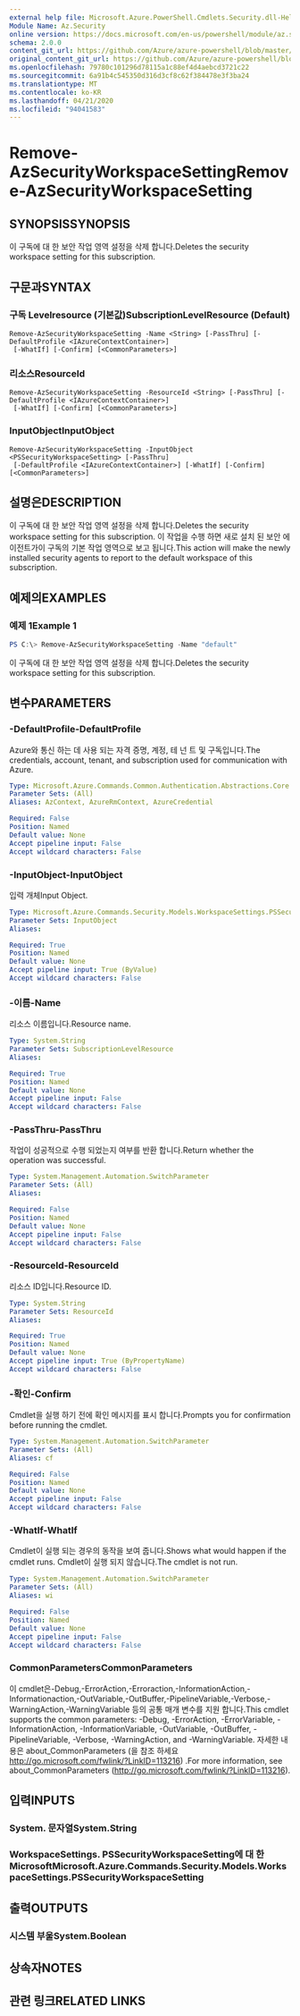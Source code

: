 ```yaml
---
external help file: Microsoft.Azure.PowerShell.Cmdlets.Security.dll-Help.xml
Module Name: Az.Security
online version: https://docs.microsoft.com/en-us/powershell/module/az.security/Remove-AzSecurityWorkspaceSetting
schema: 2.0.0
content_git_url: https://github.com/Azure/azure-powershell/blob/master/src/Security/Security/help/Remove-AzSecurityWorkspaceSetting.md
original_content_git_url: https://github.com/Azure/azure-powershell/blob/master/src/Security/Security/help/Remove-AzSecurityWorkspaceSetting.md
ms.openlocfilehash: 79780c101296d78115a1c88ef4d4aebcd3721c22
ms.sourcegitcommit: 6a91b4c545350d316d3cf8c62f384478e3f3ba24
ms.translationtype: MT
ms.contentlocale: ko-KR
ms.lasthandoff: 04/21/2020
ms.locfileid: "94041583"
---
```

# <span data-ttu-id="b2619-101">Remove-AzSecurityWorkspaceSetting</span><span class="sxs-lookup"><span data-stu-id="b2619-101">Remove-AzSecurityWorkspaceSetting</span></span>

## <span data-ttu-id="b2619-102">SYNOPSIS</span><span class="sxs-lookup"><span data-stu-id="b2619-102">SYNOPSIS</span></span>
<span data-ttu-id="b2619-103">이 구독에 대 한 보안 작업 영역 설정을 삭제 합니다.</span><span class="sxs-lookup"><span data-stu-id="b2619-103">Deletes the security workspace setting for this subscription.</span></span>

## <span data-ttu-id="b2619-104">구문과</span><span class="sxs-lookup"><span data-stu-id="b2619-104">SYNTAX</span></span>

### <span data-ttu-id="b2619-105">구독 Levelresource (기본값)</span><span class="sxs-lookup"><span data-stu-id="b2619-105">SubscriptionLevelResource (Default)</span></span>
```
Remove-AzSecurityWorkspaceSetting -Name <String> [-PassThru] [-DefaultProfile <IAzureContextContainer>]
 [-WhatIf] [-Confirm] [<CommonParameters>]
```

### <span data-ttu-id="b2619-106">리소스</span><span class="sxs-lookup"><span data-stu-id="b2619-106">ResourceId</span></span>
```
Remove-AzSecurityWorkspaceSetting -ResourceId <String> [-PassThru] [-DefaultProfile <IAzureContextContainer>]
 [-WhatIf] [-Confirm] [<CommonParameters>]
```

### <span data-ttu-id="b2619-107">InputObject</span><span class="sxs-lookup"><span data-stu-id="b2619-107">InputObject</span></span>
```
Remove-AzSecurityWorkspaceSetting -InputObject <PSSecurityWorkspaceSetting> [-PassThru]
 [-DefaultProfile <IAzureContextContainer>] [-WhatIf] [-Confirm] [<CommonParameters>]
```

## <span data-ttu-id="b2619-108">설명은</span><span class="sxs-lookup"><span data-stu-id="b2619-108">DESCRIPTION</span></span>
<span data-ttu-id="b2619-109">이 구독에 대 한 보안 작업 영역 설정을 삭제 합니다.</span><span class="sxs-lookup"><span data-stu-id="b2619-109">Deletes the security workspace setting for this subscription.</span></span>
<span data-ttu-id="b2619-110">이 작업을 수행 하면 새로 설치 된 보안 에이전트가이 구독의 기본 작업 영역으로 보고 됩니다.</span><span class="sxs-lookup"><span data-stu-id="b2619-110">This action will make the newly installed security agents to report to the default workspace of this subscription.</span></span>

## <span data-ttu-id="b2619-111">예제의</span><span class="sxs-lookup"><span data-stu-id="b2619-111">EXAMPLES</span></span>

### <span data-ttu-id="b2619-112">예제 1</span><span class="sxs-lookup"><span data-stu-id="b2619-112">Example 1</span></span>
```powershell
PS C:\> Remove-AzSecurityWorkspaceSetting -Name "default"
```

<span data-ttu-id="b2619-113">이 구독에 대 한 보안 작업 영역 설정을 삭제 합니다.</span><span class="sxs-lookup"><span data-stu-id="b2619-113">Deletes the security workspace setting for this subscription.</span></span>

## <span data-ttu-id="b2619-114">변수</span><span class="sxs-lookup"><span data-stu-id="b2619-114">PARAMETERS</span></span>

### <span data-ttu-id="b2619-115">-DefaultProfile</span><span class="sxs-lookup"><span data-stu-id="b2619-115">-DefaultProfile</span></span>
<span data-ttu-id="b2619-116">Azure와 통신 하는 데 사용 되는 자격 증명, 계정, 테 넌 트 및 구독입니다.</span><span class="sxs-lookup"><span data-stu-id="b2619-116">The credentials, account, tenant, and subscription used for communication with Azure.</span></span>

```yaml
Type: Microsoft.Azure.Commands.Common.Authentication.Abstractions.Core.IAzureContextContainer
Parameter Sets: (All)
Aliases: AzContext, AzureRmContext, AzureCredential

Required: False
Position: Named
Default value: None
Accept pipeline input: False
Accept wildcard characters: False
```

### <span data-ttu-id="b2619-117">-InputObject</span><span class="sxs-lookup"><span data-stu-id="b2619-117">-InputObject</span></span>
<span data-ttu-id="b2619-118">입력 개체</span><span class="sxs-lookup"><span data-stu-id="b2619-118">Input Object.</span></span>

```yaml
Type: Microsoft.Azure.Commands.Security.Models.WorkspaceSettings.PSSecurityWorkspaceSetting
Parameter Sets: InputObject
Aliases:

Required: True
Position: Named
Default value: None
Accept pipeline input: True (ByValue)
Accept wildcard characters: False
```

### <span data-ttu-id="b2619-119">-이름</span><span class="sxs-lookup"><span data-stu-id="b2619-119">-Name</span></span>
<span data-ttu-id="b2619-120">리소스 이름입니다.</span><span class="sxs-lookup"><span data-stu-id="b2619-120">Resource name.</span></span>

```yaml
Type: System.String
Parameter Sets: SubscriptionLevelResource
Aliases:

Required: True
Position: Named
Default value: None
Accept pipeline input: False
Accept wildcard characters: False
```

### <span data-ttu-id="b2619-121">-PassThru</span><span class="sxs-lookup"><span data-stu-id="b2619-121">-PassThru</span></span>
<span data-ttu-id="b2619-122">작업이 성공적으로 수행 되었는지 여부를 반환 합니다.</span><span class="sxs-lookup"><span data-stu-id="b2619-122">Return whether the operation was successful.</span></span>

```yaml
Type: System.Management.Automation.SwitchParameter
Parameter Sets: (All)
Aliases:

Required: False
Position: Named
Default value: None
Accept pipeline input: False
Accept wildcard characters: False
```

### <span data-ttu-id="b2619-123">-ResourceId</span><span class="sxs-lookup"><span data-stu-id="b2619-123">-ResourceId</span></span>
<span data-ttu-id="b2619-124">리소스 ID입니다.</span><span class="sxs-lookup"><span data-stu-id="b2619-124">Resource ID.</span></span>

```yaml
Type: System.String
Parameter Sets: ResourceId
Aliases:

Required: True
Position: Named
Default value: None
Accept pipeline input: True (ByPropertyName)
Accept wildcard characters: False
```

### <span data-ttu-id="b2619-125">-확인</span><span class="sxs-lookup"><span data-stu-id="b2619-125">-Confirm</span></span>
<span data-ttu-id="b2619-126">Cmdlet을 실행 하기 전에 확인 메시지를 표시 합니다.</span><span class="sxs-lookup"><span data-stu-id="b2619-126">Prompts you for confirmation before running the cmdlet.</span></span>

```yaml
Type: System.Management.Automation.SwitchParameter
Parameter Sets: (All)
Aliases: cf

Required: False
Position: Named
Default value: None
Accept pipeline input: False
Accept wildcard characters: False
```

### <span data-ttu-id="b2619-127">-WhatIf</span><span class="sxs-lookup"><span data-stu-id="b2619-127">-WhatIf</span></span>
<span data-ttu-id="b2619-128">Cmdlet이 실행 되는 경우의 동작을 보여 줍니다.</span><span class="sxs-lookup"><span data-stu-id="b2619-128">Shows what would happen if the cmdlet runs.</span></span> <span data-ttu-id="b2619-129">Cmdlet이 실행 되지 않습니다.</span><span class="sxs-lookup"><span data-stu-id="b2619-129">The cmdlet is not run.</span></span>

```yaml
Type: System.Management.Automation.SwitchParameter
Parameter Sets: (All)
Aliases: wi

Required: False
Position: Named
Default value: None
Accept pipeline input: False
Accept wildcard characters: False
```

### <span data-ttu-id="b2619-130">CommonParameters</span><span class="sxs-lookup"><span data-stu-id="b2619-130">CommonParameters</span></span>
<span data-ttu-id="b2619-131">이 cmdlet은-Debug,-ErrorAction,-Erroraction,-InformationAction,-Informationaction,-OutVariable,-OutBuffer,-PipelineVariable,-Verbose,-WarningAction,-WarningVariable 등의 공통 매개 변수를 지원 합니다.</span><span class="sxs-lookup"><span data-stu-id="b2619-131">This cmdlet supports the common parameters: -Debug, -ErrorAction, -ErrorVariable, -InformationAction, -InformationVariable, -OutVariable, -OutBuffer, -PipelineVariable, -Verbose, -WarningAction, and -WarningVariable.</span></span> <span data-ttu-id="b2619-132">자세한 내용은 about_CommonParameters (을 참조 하세요 http://go.microsoft.com/fwlink/?LinkID=113216) .</span><span class="sxs-lookup"><span data-stu-id="b2619-132">For more information, see about_CommonParameters (http://go.microsoft.com/fwlink/?LinkID=113216).</span></span>

## <span data-ttu-id="b2619-133">입력</span><span class="sxs-lookup"><span data-stu-id="b2619-133">INPUTS</span></span>

### <span data-ttu-id="b2619-134">System. 문자열</span><span class="sxs-lookup"><span data-stu-id="b2619-134">System.String</span></span>

### <span data-ttu-id="b2619-135">WorkspaceSettings. PSSecurityWorkspaceSetting에 대 한 Microsoft</span><span class="sxs-lookup"><span data-stu-id="b2619-135">Microsoft.Azure.Commands.Security.Models.WorkspaceSettings.PSSecurityWorkspaceSetting</span></span>

## <span data-ttu-id="b2619-136">출력</span><span class="sxs-lookup"><span data-stu-id="b2619-136">OUTPUTS</span></span>

### <span data-ttu-id="b2619-137">시스템 부울</span><span class="sxs-lookup"><span data-stu-id="b2619-137">System.Boolean</span></span>

## <span data-ttu-id="b2619-138">상속자</span><span class="sxs-lookup"><span data-stu-id="b2619-138">NOTES</span></span>

## <span data-ttu-id="b2619-139">관련 링크</span><span class="sxs-lookup"><span data-stu-id="b2619-139">RELATED LINKS</span></span>
